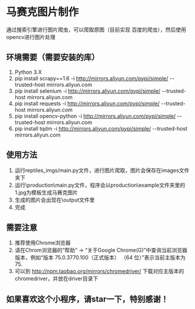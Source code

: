 # 马赛克图片制作

通过搜索引擎进行图片爬虫，可以爬取原图（目前实现 百度的爬虫），然后使用opencv进行图片处理

## 环境需要（需要安装的库）

1. Python 3.X
2. pip install scrapy==1.6 -i http://mirrors.aliyun.com/pypi/simple/ --trusted-host mirrors.aliyun.com
3. pip install selenium -i http://mirrors.aliyun.com/pypi/simple/ --trusted-host mirrors.aliyun.com
4. pip install requests -i http://mirrors.aliyun.com/pypi/simple/ --trusted-host mirrors.aliyun.com
5. pip install opencv-python -i http://mirrors.aliyun.com/pypi/simple/ --trusted-host mirrors.aliyun.com
6. pip install tqdm  -i http://mirrors.aliyun.com/pypi/simple/ --trusted-host mirrors.aliyun.com

## 使用方法

1. 运行reptiles_imgs/main.py文件，进行图片爬取，图片会保存在images文件夹下
2. 运行\production\main.py文件，程序会以production\example文件夹里的1.jpg为模板生成马赛克图片
3.  生成的图片会出现在\output文件里
4. 完成

## 需要注意
1. 推荐使用Chrome浏览器
2. 请在Chrom浏览器的“帮助” -> “关于Google Chrome(G)”中查询当前浏览器版本，例如“版本 75.0.3770.100（正式版本） （64 位）”表示当前主版本为75.
3. 可以到 http://npm.taobao.org/mirrors/chromedriver/ 下载对应主版本的chromedriver，并放在driver目录下

## 如果喜欢这个小程序，请star一下，特别感谢！

